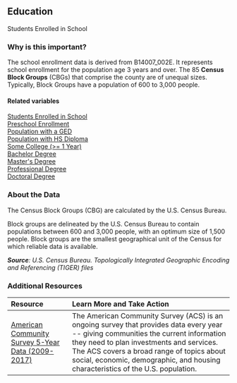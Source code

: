 ## Education
Students Enrolled in School

### Why is this important?
The school enrollment data is derived from B14007_002E. It represents school enrollment for the population age 3 years and over. The 85 **Census Block Groups** (CBGs) that comprise the county are of unequal sizes. Typically, Block Groups have a population of 600 to 3,000 people.

#### Related variables
<a href="javascript:void(0)" onclick="model.metricId = 'm12'">Students Enrolled in School</a>  
<a href="javascript:void(0)" onclick="model.metricId = 'm13'">Preschool Enrollment</a>  
<a href="javascript:void(0)" onclick="model.metricId = 'm37'">Population with a GED</a>  
<a href="javascript:void(0)" onclick="model.metricId = 'm38'">Population with HS Diploma</a>  
<a href="javascript:void(0)" onclick="model.metricId = 'm39'">Some College (>= 1 Year)</a>  
<a href="javascript:void(0)" onclick="model.metricId = 'm40'">Bachelor Degree</a>  
<a href="javascript:void(0)" onclick="model.metricId = 'm41'">Master's Degree</a>  
<a href="javascript:void(0)" onclick="model.metricId = 'm72'">Professional Degree</a>  
<a href="javascript:void(0)" onclick="model.metricId = 'm73'">Doctoral Degree</a>  

### About the Data
The Census Block Groups (CBG) are calculated by the U.S. Census Bureau.

Block groups are delineated by the U.S. Census Bureau to contain populations between 600 and 3,000 people, with an optimum size of 1,500 people. Block groups are the smallest geographical unit of the Census for which reliable data is available.

_**Source**: U.S. Census Bureau. Topologically Integrated Geographic Encoding and Referencing (TIGER) files_

### Additional Resources
|Resource | Learn More and Take Action | 
|:--- | :--- |
|[American Community Survey 5-Year Data (2009-2017)](https://www.census.gov/data/developers/data-sets/acs-5year.html)| The American Community Survey (ACS) is an ongoing survey that provides data every year -- giving communities the current information they need to plan investments and services. The ACS covers a broad range of topics about social, economic, demographic, and housing characteristics of the U.S. population.
